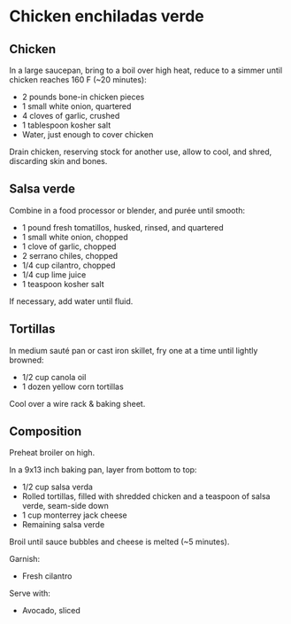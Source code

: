 Chicken enchiladas verde
========================

Chicken
-------

In a large saucepan, bring to a boil over high heat, reduce to a simmer until chicken reaches 160 F (~20 minutes):

- 2 pounds bone-in chicken pieces
- 1 small white onion, quartered
- 4 cloves of garlic, crushed
- 1 tablespoon kosher salt
- Water, just enough to cover chicken

Drain chicken, reserving stock for another use, allow to cool, and shred, discarding skin and bones.

Salsa verde
-----------

Combine in a food processor or blender, and purée until smooth:

- 1 pound fresh tomatillos, husked, rinsed, and quartered
- 1 small white onion, chopped
- 1 clove of garlic, chopped
- 2 serrano chiles, chopped
- 1/4 cup cilantro, chopped
- 1/4 cup lime juice
- 1 teaspoon kosher salt

If necessary, add water until fluid.

Tortillas
---------

In medium sauté pan or cast iron skillet, fry one at a time until lightly browned:

- 1/2 cup canola oil
- 1 dozen yellow corn tortillas

Cool over a wire rack & baking sheet.

Composition
-----------

Preheat broiler on high.

In a 9x13 inch baking pan, layer from bottom to top:

- 1/2 cup salsa verda
- Rolled tortillas, filled with shredded chicken and a teaspoon of salsa verde, seam-side down
- 1 cup monterrey jack cheese
- Remaining salsa verde

Broil until sauce bubbles and cheese is melted (~5 minutes).

Garnish:

- Fresh cilantro

Serve with:

- Avocado, sliced
